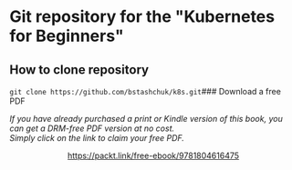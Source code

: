 # Git repository for the "Kubernetes for Beginners"

## How to clone repository
```git clone https://github.com/bstashchuk/k8s.git```### Download a free PDF

 <i>If you have already purchased a print or Kindle version of this book, you can get a DRM-free PDF version at no cost.<br>Simply click on the link to claim your free PDF.</i>
<p align="center"> <a href="https://packt.link/free-ebook/9781804616475">https://packt.link/free-ebook/9781804616475 </a> </p>